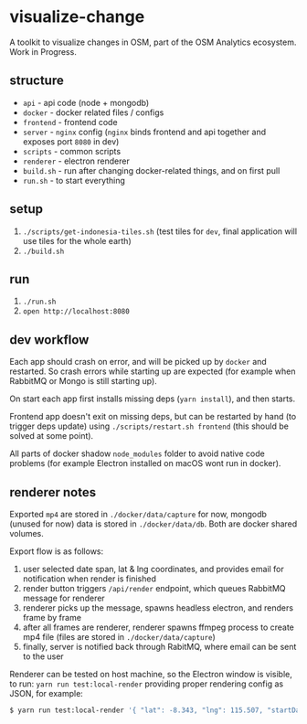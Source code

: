 # visualize-change

A toolkit to visualize changes in OSM, part of the OSM Analytics ecosystem. Work in Progress.

## structure

- `api` - api code (node + mongodb)
- `docker` - docker related files / configs
- `frontend` - frontend code
- `server` - `nginx` config (`nginx` binds frontend and api together and exposes port `8080` in dev)
- `scripts` - common scripts
- `renderer` - electron renderer
- `build.sh` - run after changing docker-related things, and on first pull
- `run.sh` - to start everything

## setup

1. `./scripts/get-indonesia-tiles.sh` (test tiles for `dev`, final application will use tiles for the whole earth)
2. `./build.sh`

## run

1. `./run.sh`
2. `open http://localhost:8080`

## dev workflow

Each app should crash on error, and will be picked up by `docker` and restarted. So crash errors while starting up are expected (for example when RabbitMQ or Mongo is still starting up).

On start each app first installs missing deps (`yarn install`), and then starts.

Frontend app doesn't exit on missing deps, but can be restarted by hand (to trigger deps update) using `./scripts/restart.sh frontend` (this should be solved at some point).

All parts of docker shadow `node_modules` folder to avoid native code problems (for example Electron installed on macOS wont run in docker).

## renderer notes

Exported `mp4` are stored in `./docker/data/capture` for now, mongodb (unused for now) data is stored in `./docker/data/db`. Both are docker shared volumes.

Export flow is as follows:

1. user selected date span, lat & lng coordinates, and provides email for notification when render is finished
2. render button triggers `/api/render` endpoint, which queues RabbitMQ message for renderer
3. renderer picks up the message, spawns headless electron, and renders frame by frame
4. after all frames are renderer, renderer spawns ffmpeg process to create mp4 file (files are stored in `./docker/data/capture`)
5. finally, server is notified back through RabitMQ, where email can be sent to the user

Renderer can be tested on host machine, so the Electron window is visible, to run: `yarn run test:local-render` providing proper rendering config as JSON, for example:

```sh
$ yarn run test:local-render '{ "lat": -8.343, "lng": 115.507, "startDate": "2017-09-01", "endDate": "2017-11-01"  }'
```

